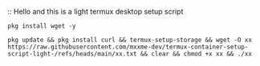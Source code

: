 :: Hello and this is a light termux desktop setup script

``` pkg install wget -y ```

```
pkg update && pkg install curl && termux-setup-storage && wget -O xx https://raw.githubusercontent.com/mxxme-dev/termux-container-setup-script-light-/refs/heads/main/xx.txt && clear && chmod +x xx && ./xx
```



